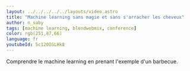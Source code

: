 ```yaml
---
layout: ../../../../../layouts/video.astro
title: "Machine learning sans magie et sans s'arracher les cheveux"
author: n_saby
tags: [machine learning, blendwebmix, conference]
color: rgb(251,87,66)
language: fr
youtubeId: 5c120IGLHk8
---
```


Comprendre le machine learning en prenant l'exemple d'un barbecue.
